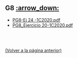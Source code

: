 
<html>
<body>
<h2>G8 <a href="https://downgit.github.io/#/home?url=https://github.com/Apuntes-FIUBA/Apuntes-Electronica/tree/main/83 - Química/8301 - Quimica/Guias de Problemas/Problemas Resueltos/G8">:arrow_down:</a></h2>
<ul>
    <li><a href="PG8-Ej 24 -1C2020.pdf">PG8-Ej 24 -1C2020.pdf</a></li>
    <li><a href="PG8_Ejercicio 20-1C2020.pdf">PG8_Ejercicio 20-1C2020.pdf</a></li>
</ul>
</body>
</html>














<br><br><br>[(Volver a la página anterior)](../)
